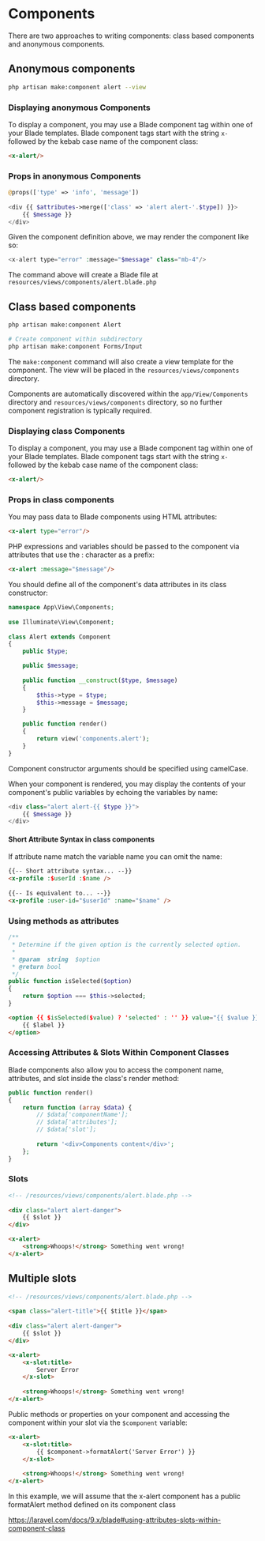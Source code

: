 # Components

There are two approaches to writing components: class based components and anonymous components.

## Anonymous components

```sh
php artisan make:component alert --view
```

### Displaying anonymous Components

To display a component, you may use a Blade component tag within one of your Blade templates. Blade component tags start with the string `x-` followed by the kebab case name of the component class:


```html
<x-alert/>
```

### Props in anonymous Components

```php
@props(['type' => 'info', 'message'])
 
<div {{ $attributes->merge(['class' => 'alert alert-'.$type]) }}>
    {{ $message }}
</div>
```

Given the component definition above, we may render the component like so:

```php
<x-alert type="error" :message="$message" class="mb-4"/>
```

The command above will create a Blade file at `resources/views/components/alert.blade.php`

## Class based components

```sh
php artisan make:component Alert

# Create component within subdirectory
php artisan make:component Forms/Input
```

The `make:component` command will also create a view template for the component. The view will be placed in the `resources/views/components` directory.

Components are automatically discovered within the `app/View/Components` directory and `resources/views/components` directory, so no further component registration is typically required.

### Displaying class Components

To display a component, you may use a Blade component tag within one of your Blade templates. Blade component tags start with the string `x-` followed by the kebab case name of the component class:


```html
<x-alert/>
```

### Props in class components

You may pass data to Blade components using HTML attributes:

```html
<x-alert type="error"/>
```

PHP expressions and variables should be passed to the component via attributes that use the : character as a prefix:

```html
<x-alert :message="$message"/>
```

You should define all of the component's data attributes in its class constructor:

```php
namespace App\View\Components;
 
use Illuminate\View\Component;
 
class Alert extends Component
{
    public $type;

    public $message;
 
    public function __construct($type, $message)
    {
        $this->type = $type;
        $this->message = $message;
    }

    public function render()
    {
        return view('components.alert');
    }
}
```

Component constructor arguments should be specified using camelCase.

When your component is rendered, you may display the contents of your component's public variables by echoing the variables by name:

```php
<div class="alert alert-{{ $type }}">
    {{ $message }}
</div>
```

#### Short Attribute Syntax in class components

If attribute name match the variable name you can omit the name:

```html
{{-- Short attribute syntax... --}}
<x-profile :$userId :$name />
 
{{-- Is equivalent to... --}}
<x-profile :user-id="$userId" :name="$name" />
```

### Using methods as attributes

```php
/**
 * Determine if the given option is the currently selected option.
 *
 * @param  string  $option
 * @return bool
 */
public function isSelected($option)
{
    return $option === $this->selected;
}
```


```html
<option {{ $isSelected($value) ? 'selected' : '' }} value="{{ $value }}">
    {{ $label }}
</option>
```

### Accessing Attributes & Slots Within Component Classes

Blade components also allow you to access the component name, attributes, and slot inside the class's render method:

```php
public function render()
{
    return function (array $data) {
        // $data['componentName'];
        // $data['attributes'];
        // $data['slot'];
 
        return '<div>Components content</div>';
    };
}
```

### Slots

```html
<!-- /resources/views/components/alert.blade.php -->
 
<div class="alert alert-danger">
    {{ $slot }}
</div>

<x-alert>
    <strong>Whoops!</strong> Something went wrong!
</x-alert>
```

## Multiple slots

```html
<!-- /resources/views/components/alert.blade.php -->
 
<span class="alert-title">{{ $title }}</span>
 
<div class="alert alert-danger">
    {{ $slot }}
</div>

<x-alert>
    <x-slot:title>
        Server Error
    </x-slot>
 
    <strong>Whoops!</strong> Something went wrong!
</x-alert>
```

Public methods or properties on your component and accessing the component within your slot via the `$component` variable:

```html
<x-alert>
    <x-slot:title>
        {{ $component->formatAlert('Server Error') }}
    </x-slot>
 
    <strong>Whoops!</strong> Something went wrong!
</x-alert>
```

In this example, we will assume that the x-alert component has a public formatAlert method defined on its component class

https://laravel.com/docs/9.x/blade#using-attributes-slots-within-component-class
